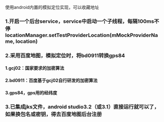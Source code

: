 使用android内置的模拟定位实现，可以收藏地址

### 1.开启一个后台service，service中启动一个子线程，每隔100ms不停locationManager.setTestProviderLocation(mMockProviderName, location)
### 2.采用百度地图，模拟定位时，将bd0911转换gps84
#### 1.gcj02：国家要求的加密算法
#### 2.bd0911：百度基于gcj02自行研发的加密算法
#### 3.gps84，gps用的经纬度
### 3.已集成jks文件，android studio3.2（或3.1）直接运行就可以了，如果换包名或密钥，得去百度地图后台注册